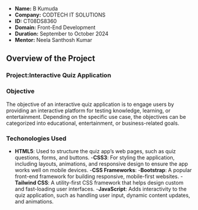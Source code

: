 - **Name:** B Kumuda
- **Company:** CODTECH IT SOLUTIONS
- **ID:** CT08DS8360
- **Domain:** Front-End Development
- **Duration:** September to October 2024
- **Mentor:** Neela Santhosh Kumar

## Overview of the Project 

### Project:Interactive Quiz Application

### Objective
The objective of an interactive quiz application is to engage users by providing an interactive platform for testing knowledge, learning, or entertainment. Depending on the specific use case, the objectives can be categorized into educational, entertainment, or business-related goals. 

### Techonologies Used
- **HTML5**: Used to structure the quiz app’s web pages, such as quiz questions, forms, and buttons.
-**CSS3**: For styling the application, including layouts, animations, and responsive design to ensure the app works well on mobile devices.
-**CSS Frameworks**:
-**Bootstrap**: A popular front-end framework for building responsive, mobile-first websites.
-**Tailwind CSS**: A utility-first CSS framework that helps design custom and fast-loading user interfaces.
-**JavaScript**: Adds interactivity to the quiz application, such as handling user input, dynamic content updates, and animations.

